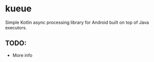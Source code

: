 # kueue
Simple Kotlin async processing library for Android built on top of Java executors.


## TODO:

* More info
